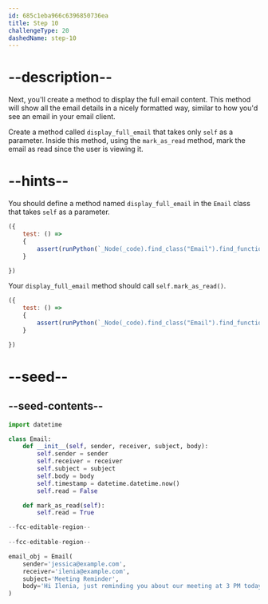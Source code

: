```yaml
---
id: 685c1eba966c6396850736ea
title: Step 10
challengeType: 20
dashedName: step-10
---
```


# --description--

Next, you'll create a method to display the full email content. This method will show all the email details in a nicely formatted way, similar to how you'd see an email in your email client.

Create a method called `display_full_email` that takes only `self` as a parameter. Inside this method, using the `mark_as_read` method, mark the email as read since the user is viewing it.

# --hints--

You should define a method named `display_full_email` in the `Email` class that takes `self` as a parameter.

```js
({
    test: () => 
    {
        assert(runPython(`_Node(_code).find_class("Email").find_function("display_full_email").has_args("self")`))
    }

})
```

Your `display_full_email` method should call `self.mark_as_read()`.

```js
({
    test: () => 
    {
        assert(runPython(`_Node(_code).find_class("Email").find_function("display_full_email").has_stmt("self.mark_as_read()")`))
    }

})
```

# --seed--

## --seed-contents--

```py
import datetime

class Email:
    def __init__(self, sender, receiver, subject, body):
        self.sender = sender
        self.receiver = receiver
        self.subject = subject
        self.body = body
        self.timestamp = datetime.datetime.now()
        self.read = False

    def mark_as_read(self):
        self.read = True

--fcc-editable-region--
    
--fcc-editable-region--

email_obj = Email(
    sender='jessica@example.com',
    receiver='ilenia@example.com',
    subject='Meeting Reminder',
    body='Hi Ilenia, just reminding you about our meeting at 3 PM today.'
)

```
